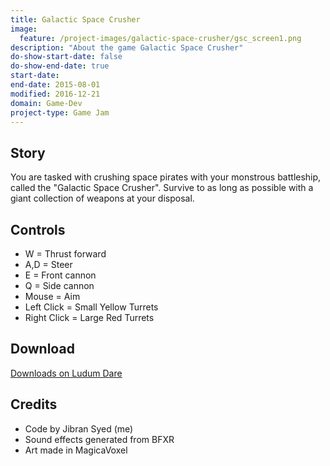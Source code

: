 ```yaml
---
title: Galactic Space Crusher
image:
  feature: /project-images/galactic-space-crusher/gsc_screen1.png
description: "About the game Galactic Space Crusher"
do-show-start-date: false
do-show-end-date: true
start-date:
end-date: 2015-08-01
modified: 2016-12-21
domain: Game-Dev
project-type: Game Jam
---
```


## Story

You are tasked with crushing space pirates with your monstrous battleship, called the "Galactic Space Crusher". Survive to as long as possible with a giant collection of weapons at your disposal.


## Controls

 - W = Thrust forward
 - A,D = Steer
 - E = Front cannon
 - Q = Side cannon
 - Mouse = Aim
 - Left Click = Small Yellow Turrets
 - Right Click = Large Red Turrets


## Download

<div markdown="0">
    <a href="http://ludumdare.com/compo/ludum-dare-33/?action=preview&uid=26581" class="btn">
        <i class="fa fa-lg fa-external-link" aria-hidden="true"></i> Downloads on Ludum Dare
    </a>
</div>


## Credits

 - Code by Jibran Syed (me)
 - Sound effects generated from BFXR
 - Art made in MagicaVoxel
